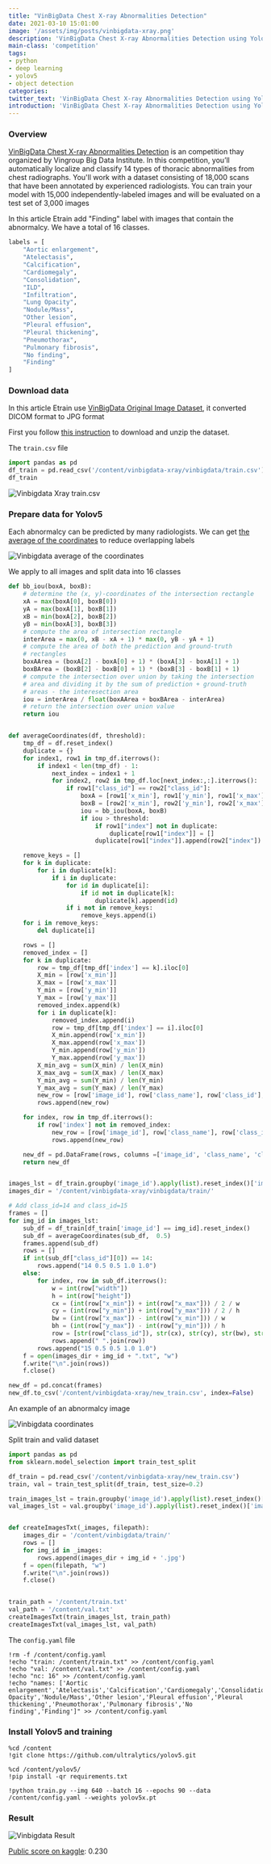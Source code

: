 ```yaml
---
title: "VinBigData Chest X-ray Abnormalities Detection"
date: 2021-03-10 15:01:00
image: '/assets/img/posts/vinbigdata-xray.png'
description: 'VinBigData Chest X-ray Abnormalities Detection using Yolov5'
main-class: 'competition'
tags:
- python
- deep learning
- yolov5
- object detection
categories:
twitter_text: 'VinBigData Chest X-ray Abnormalities Detection using Yolov5'
introduction: 'VinBigData Chest X-ray Abnormalities Detection using Yolov5'
---
```


### Overview

[VinBigData Chest X-ray Abnormalities Detection](https://www.kaggle.com/c/vinbigdata-chest-xray-abnormalities-detection) is an competition thay organized by Vingroup Big Data Institute. In this competition, you’ll automatically localize and classify 14 types of thoracic abnormalities from chest radiographs. You'll work with a dataset consisting of 18,000 scans that have been annotated by experienced radiologists. You can train your model with 15,000 independently-labeled images and will be evaluated on a test set of 3,000 images

In this article Etrain add "Finding" label with images that contain the abnormalcy. We have a total of 16 classes.

```python
labels = [
    "Aortic enlargement",
    "Atelectasis",
    "Calcification",
    "Cardiomegaly",
    "Consolidation",
    "ILD",
    "Infiltration",
    "Lung Opacity",
    "Nodule/Mass",
    "Other lesion",
    "Pleural effusion",
    "Pleural thickening",
    "Pneumothorax",
    "Pulmonary fibrosis",
    "No finding",
    "Finding"
]
```


### Download data

In this article Etrain use [VinBigData Original Image Dataset](https://www.kaggle.com/awsaf49/vinbigdata-original-image-dataset), it converted DICOM format to JPG format

First you follow [this instruction](/en/posts/download-kaggle-data-in-google-colab) to download and unzip the dataset.

The `train.csv` file

```python
import pandas as pd
df_train = pd.read_csv('/content/vinbigdata-xray/vinbigdata/train.csv')
df_train
```

![Vinbigdata Xray train.csv](/assets/img/posts/vinbigdata-xray-train.png)


### Prepare data for Yolov5

Each abnormalcy can be predicted by many radiologists. We can get [the average of the coordinates](https://www.kaggle.com/duythanhng/take-the-average-of-the-coordinates-using-iou) to reduce overlapping labels

![Vinbigdata average of the coordinates](/assets/img/posts/vinbigdata-convert-iou.png)


We apply to all images and split data into 16 classes


```python
def bb_iou(boxA, boxB):
	# determine the (x, y)-coordinates of the intersection rectangle
	xA = max(boxA[0], boxB[0])
	yA = max(boxA[1], boxB[1])
	xB = min(boxA[2], boxB[2])
	yB = min(boxA[3], boxB[3])
	# compute the area of intersection rectangle
	interArea = max(0, xB - xA + 1) * max(0, yB - yA + 1)
	# compute the area of both the prediction and ground-truth
	# rectangles
	boxAArea = (boxA[2] - boxA[0] + 1) * (boxA[3] - boxA[1] + 1)
	boxBArea = (boxB[2] - boxB[0] + 1) * (boxB[3] - boxB[1] + 1)
	# compute the intersection over union by taking the intersection
	# area and dividing it by the sum of prediction + ground-truth
	# areas - the interesection area
	iou = interArea / float(boxAArea + boxBArea - interArea)
	# return the intersection over union value
	return iou


def averageCoordinates(df, threshold):
    tmp_df = df.reset_index()
    duplicate = {}
    for index1, row1 in tmp_df.iterrows():
        if index1 < len(tmp_df) - 1:
            next_index = index1 + 1
            for index2, row2 in tmp_df.loc[next_index:,:].iterrows():
                if row1["class_id"] == row2["class_id"]:
                    boxA = [row1['x_min'], row1['y_min'], row1['x_max'], row1['y_max']]
                    boxB = [row2['x_min'], row2['y_min'], row2['x_max'], row2['y_max']]
                    iou = bb_iou(boxA, boxB)
                    if iou > threshold:
                        if row1["index"] not in duplicate:
                            duplicate[row1["index"]] = []
                        duplicate[row1["index"]].append(row2["index"])

    remove_keys = []
    for k in duplicate:
        for i in duplicate[k]:
            if i in duplicate:
                for id in duplicate[i]:
                    if id not in duplicate[k]:
                        duplicate[k].append(id)
                if i not in remove_keys:
                    remove_keys.append(i)
    for i in remove_keys:
        del duplicate[i]

    rows = []
    removed_index = []
    for k in duplicate:
        row = tmp_df[tmp_df['index'] == k].iloc[0]
        X_min = [row['x_min']]
        X_max = [row['x_max']]
        Y_min = [row['y_min']]
        Y_max = [row['y_max']]
        removed_index.append(k)
        for i in duplicate[k]:
            removed_index.append(i)
            row = tmp_df[tmp_df['index'] == i].iloc[0]
            X_min.append(row['x_min'])
            X_max.append(row['x_max'])
            Y_min.append(row['y_min'])
            Y_max.append(row['y_max'])
        X_min_avg = sum(X_min) / len(X_min)
        X_max_avg = sum(X_max) / len(X_max)
        Y_min_avg = sum(Y_min) / len(Y_min)
        Y_max_avg = sum(Y_max) / len(Y_max)
        new_row = [row['image_id'], row['class_name'], row['class_id'], X_min_avg, Y_min_avg, X_max_avg, Y_max_avg, row['width'], row['height']]
        rows.append(new_row)

    for index, row in tmp_df.iterrows():
        if row['index'] not in removed_index:
            new_row = [row['image_id'], row['class_name'], row['class_id'], row['x_min'], row['y_min'], row['x_max'], row['y_max'], row['width'], row['height']]
            rows.append(new_row)

    new_df = pd.DataFrame(rows, columns =['image_id', 'class_name', 'class_id', 'x_min', 'y_min', 'x_max', 'y_max', 'width', 'height'])
    return new_df


images_lst = df_train.groupby('image_id').apply(list).reset_index()['image_id'].tolist()
images_dir = '/content/vinbigdata-xray/vinbigdata/train/'

# Add class_id=14 and class_id=15
frames = []
for img_id in images_lst:
    sub_df = df_train[df_train['image_id'] == img_id].reset_index()
    sub_df = averageCoordinates(sub_df,  0.5)
    frames.append(sub_df)
    rows = []
    if int(sub_df["class_id"][0]) == 14:
        rows.append("14 0.5 0.5 1.0 1.0")
    else:
        for index, row in sub_df.iterrows():
            w = int(row["width"])
            h = int(row["height"])
            cx = (int(row["x_min"]) + int(row["x_max"])) / 2 / w
            cy = (int(row["y_min"]) + int(row["y_max"])) / 2 / h
            bw = (int(row["x_max"]) - int(row["x_min"])) / w
            bh = (int(row["y_max"]) - int(row["y_min"])) / h
            row = [str(row["class_id"]), str(cx), str(cy), str(bw), str(bh)]
            rows.append(" ".join(row))
        rows.append("15 0.5 0.5 1.0 1.0")
    f = open(images_dir + img_id + ".txt", "w")
    f.write("\n".join(rows))
    f.close()

new_df = pd.concat(frames)
new_df.to_csv('/content/vinbigdata-xray/new_train.csv', index=False)
```

An example of an abnormalcy image

![Vinbigdata coordinates](/assets/img/posts/vingbigdata-filetxt.png)

Split train and valid dataset

```python
import pandas as pd
from sklearn.model_selection import train_test_split

df_train = pd.read_csv('/content/vinbigdata-xray/new_train.csv')
train, val = train_test_split(df_train, test_size=0.2)

train_images_lst = train.groupby('image_id').apply(list).reset_index()['image_id'].tolist()
val_images_lst = val.groupby('image_id').apply(list).reset_index()['image_id'].tolist()


def createImagesTxt(_images, filepath):
    images_dir = '/content/vinbigdata/train/'
    rows = []
    for img_id in _images:
        rows.append(images_dir + img_id + '.jpg')
    f = open(filepath, "w")
    f.write("\n".join(rows))
    f.close()


train_path = '/content/train.txt'
val_path = '/content/val.txt'
createImagesTxt(train_images_lst, train_path)
createImagesTxt(val_images_lst, val_path)
```

The `config.yaml` file

```
!rm -f /content/config.yaml
!echo "train: /content/train.txt" >> /content/config.yaml
!echo "val: /content/val.txt" >> /content/config.yaml
!echo "nc: 16" >> /content/config.yaml
!echo "names: ['Aortic enlargement','Atelectasis','Calcification','Cardiomegaly','Consolidation','ILD','Infiltration','Lung Opacity','Nodule/Mass','Other lesion','Pleural effusion','Pleural thickening','Pneumothorax','Pulmonary fibrosis','No finding','Finding']" >> /content/config.yaml
```

### Install Yolov5 and training

```
%cd /content
!git clone https://github.com/ultralytics/yolov5.git

%cd /content/yolov5/
!pip install -qr requirements.txt

!python train.py --img 640 --batch 16 --epochs 90 --data /content/config.yaml --weights yolov5x.pt
```


### Result

![Vinbigdata Result](/assets/img/posts/vinbigdata-xray-result.png)

[Public score on kaggle](https://www.kaggle.com/duythanhng/vinbigdata-yolov5-16-class): 0.230